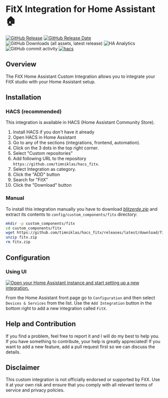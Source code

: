 # FitX Integration for Home Assistant 🏠

[![GitHub Release](https://img.shields.io/github/v/release/timniklas/hacs_fitx?sort=semver&style=for-the-badge&color=green)](https://github.com/timniklas/hacs_fitx/releases/)
[![GitHub Release Date](https://img.shields.io/github/release-date/timniklas/hacs_fitx?style=for-the-badge&color=green)](https://github.com/timniklas/hacs_fitx/releases/)
![GitHub Downloads (all assets, latest release)](https://img.shields.io/github/downloads/timniklas/hacs_fitx/latest/total?style=for-the-badge&label=Downloads%20latest%20Release)
![HA Analytics](https://img.shields.io/badge/dynamic/json?url=https%3A%2F%2Fanalytics.home-assistant.io%2Fcustom_integrations.json&query=%24.fitx.total&style=for-the-badge&label=Active%20Installations&color=red)
![GitHub commit activity](https://img.shields.io/github/commit-activity/m/timniklas/hacs_fitx?style=for-the-badge)
[![hacs](https://img.shields.io/badge/HACS-Integration-blue.svg?style=for-the-badge)](https://github.com/hacs/integration)

## Overview

The FitX Home Assistant Custom Integration allows you to integrate your FitX studio with your Home Assistant setup.

## Installation

### HACS (recommended)

This integration is available in HACS (Home Assistant Community Store).

1. Install HACS if you don't have it already
2. Open HACS in Home Assistant
3. Go to any of the sections (integrations, frontend, automation).
4. Click on the 3 dots in the top right corner.
5. Select "Custom repositories"
6. Add following URL to the repository `https://github.com/timniklas/hacs_fitx`.
7. Select Integration as category.
8. Click the "ADD" button
9. Search for "FitX"
10. Click the "Download" button

### Manual

To install this integration manually you have to download [_blitzerde.zip_](https://github.com/timniklas/hacs_fitx/releases/latest/) and extract its contents to `config/custom_components/fitx` directory:

```bash
mkdir -p custom_components/fitx
cd custom_components/fitx
wget https://github.com/timniklas/hacs_fitx/releases/latest/download/fitx.zip
unzip fitx.zip
rm fitx.zip
```

## Configuration

### Using UI

[![Open your Home Assistant instance and start setting up a new integration.](https://my.home-assistant.io/badges/config_flow_start.svg)](https://my.home-assistant.io/redirect/config_flow_start/?domain=fitx)

From the Home Assistant front page go to `Configuration` and then select `Devices & Services` from the list.
Use the `Add Integration` button in the bottom right to add a new integration called `FitX`.

## Help and Contribution

If you find a problem, feel free to report it and I will do my best to help you.
If you have something to contribute, your help is greatly appreciated!
If you want to add a new feature, add a pull request first so we can discuss the details.

## Disclaimer

This custom integration is not officially endorsed or supported by FitX.
Use it at your own risk and ensure that you comply with all relevant terms of service and privacy policies.
